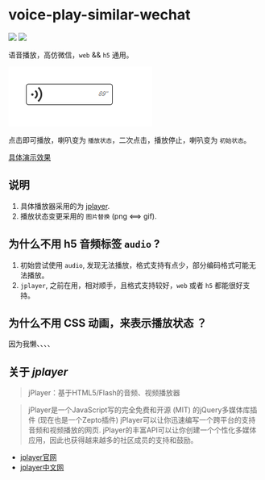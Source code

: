 # voice-play-similar-wechat

![](https://img.shields.io/badge/repo%20size-263kb-green.svg)
![](https://img.shields.io/badge/license-MIT-blue.svg)

语音播放，高仿微信，`web` && `h5` 通用。

<img src="./image/初始.jpg">

点击即可播放，喇叭变为 `播放状态`，二次点击，播放停止，喇叭变为 `初始状态`。

[具体演示效果](https://zzugbb.github.io/voice-play-similar-wechat/)

## 说明

1. 具体播放器采用的为 [jplayer](http://www.jplayer.org/).
2. 播放状态变更采用的 `图片替换` (png <==> gif).

## 为什么不用 h5 音频标签 `audio` ?

1. 初始尝试使用 `audio`, 发现无法播放，格式支持有点少，部分编码格式可能无法播放。
2. `jplayer`, 之前在用，相对顺手，且格式支持较好，`web` 或者 `h5` 都能很好支持。

## 为什么不用 CSS 动画，来表示播放状态 ？

因为我懒、、、、

## 关于 *jplayer*

> jPlayer：基于HTML5/Flash的音频、视频播放器

> jPlayer是一个JavaScript写的完全免费和开源 (MIT) 的jQuery多媒体库插件 (现在也是一个Zepto插件) jPlayer可以让你迅速编写一个跨平台的支持音频和视频播放的网页. jPlayer的丰富API可以让你创建一个个性化多媒体应用，因此也获得越来越多的社区成员的支持和鼓励。

* [jplayer官网](http://www.jplayer.org/)
* [jplayer中文网](http://www.jplayer.cn/)
